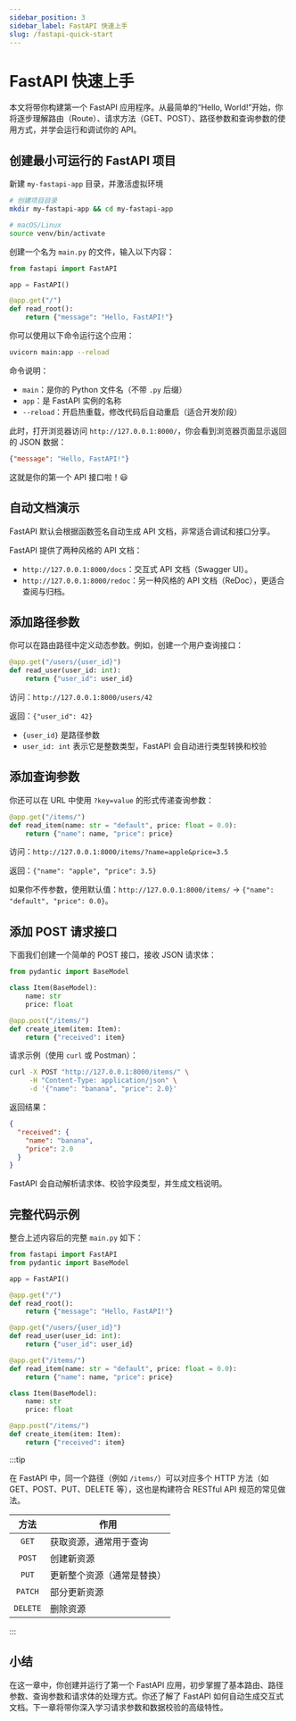 ```yaml
---
sidebar_position: 3
sidebar_label: FastAPI 快速上手
slug: /fastapi-quick-start
---
```


# FastAPI 快速上手

本文将带你构建第一个 FastAPI 应用程序。从最简单的“Hello, World!”开始，你将逐步理解路由（Route）、请求方法（GET、POST）、路径参数和查询参数的使用方式，并学会运行和调试你的 API。



## 创建最小可运行的 FastAPI 项目

新建 `my-fastapi-app` 目录，并激活虚拟环境

```bash
# 创建项目目录
mkdir my-fastapi-app && cd my-fastapi-app

# macOS/Linux
source venv/bin/activate
```

创建一个名为 `main.py` 的文件，输入以下内容：

```python showLineNumbers title="main.py"
from fastapi import FastAPI

app = FastAPI()

@app.get("/")
def read_root():
    return {"message": "Hello, FastAPI!"}
```

你可以使用以下命令运行这个应用：

```bash
uvicorn main:app --reload
```

命令说明：

- `main`：是你的 Python 文件名（不带 `.py` 后缀）
- `app`：是 FastAPI 实例的名称
- `--reload`：开启热重载，修改代码后自动重启（适合开发阶段）

此时，打开浏览器访问 `http://127.0.0.1:8000/`，你会看到浏览器页面显示返回的 JSON 数据：

```json
{"message": "Hello, FastAPI!"}
```

这就是你的第一个 API 接口啦！😃



## 自动文档演示

FastAPI 默认会根据函数签名自动生成 API 文档，非常适合调试和接口分享。

FastAPI 提供了两种风格的 API 文档：

- `http://127.0.0.1:8000/docs`：交互式 API 文档（Swagger UI）。
- `http://127.0.0.1:8000/redoc`：另一种风格的 API 文档（ReDoc），更适合查阅与归档。



## 添加路径参数

你可以在路由路径中定义动态参数。例如，创建一个用户查询接口：

```python showLineNumbers
@app.get("/users/{user_id}")
def read_user(user_id: int):
    return {"user_id": user_id}
```

访问：`http://127.0.0.1:8000/users/42`

返回：`{"user_id": 42}`

- `{user_id}` 是路径参数
- `user_id: int` 表示它是整数类型，FastAPI 会自动进行类型转换和校验



## 添加查询参数

你还可以在 URL 中使用 `?key=value` 的形式传递查询参数：

```python showLineNumbers
@app.get("/items/")
def read_item(name: str = "default", price: float = 0.0):
    return {"name": name, "price": price}
```

访问：`http://127.0.0.1:8000/items/?name=apple&price=3.5`

返回：`{"name": "apple", "price": 3.5}`

如果你不传参数，使用默认值：`http://127.0.0.1:8000/items/` → `{"name": "default", "price": 0.0}`。



## 添加 POST 请求接口

下面我们创建一个简单的 POST 接口，接收 JSON 请求体：

```python showLineNumbers
from pydantic import BaseModel

class Item(BaseModel):
    name: str
    price: float

@app.post("/items/")
def create_item(item: Item):
    return {"received": item}
```

请求示例（使用 `curl` 或 Postman）：

```bash showLineNumbers
curl -X POST "http://127.0.0.1:8000/items/" \
     -H "Content-Type: application/json" \
     -d '{"name": "banana", "price": 2.0}'
```

返回结果：

```json showLineNumbers
{
  "received": {
    "name": "banana",
    "price": 2.0
  }
}
```

FastAPI 会自动解析请求体、校验字段类型，并生成文档说明。



## 完整代码示例

整合上述内容后的完整 `main.py` 如下：

```python showLineNumbers title="main.py"
from fastapi import FastAPI
from pydantic import BaseModel

app = FastAPI()

@app.get("/")
def read_root():
    return {"message": "Hello, FastAPI!"}

@app.get("/users/{user_id}")
def read_user(user_id: int):
    return {"user_id": user_id}

@app.get("/items/")
def read_item(name: str = "default", price: float = 0.0):
    return {"name": name, "price": price}

class Item(BaseModel):
    name: str
    price: float

@app.post("/items/")
def create_item(item: Item):
    return {"received": item}
```

:::tip

在 FastAPI 中，同一个路径（例如 `/items/`）可以对应多个 HTTP 方法（如 GET、POST、PUT、DELETE 等），这也是构建符合 RESTful API 规范的常见做法。

|   方法   | 作用                       |
| :------: | -------------------------- |
|  `GET`   | 获取资源，通常用于查询     |
|  `POST`  | 创建新资源                 |
|  `PUT`   | 更新整个资源（通常是替换） |
| `PATCH`  | 部分更新资源               |
| `DELETE` | 删除资源                   |

:::



## 小结

在这一章中，你创建并运行了第一个 FastAPI 应用，初步掌握了基本路由、路径参数、查询参数和请求体的处理方式。你还了解了 FastAPI 如何自动生成交互式文档。下一章将带你深入学习请求参数和数据校验的高级特性。



